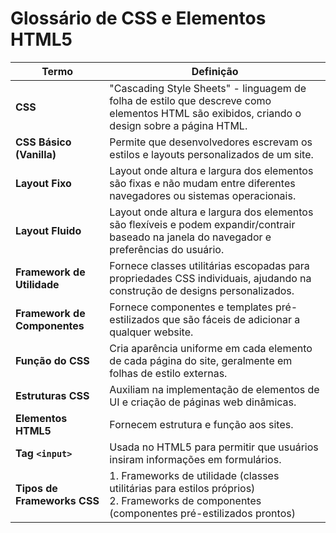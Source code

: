 # Glossário de CSS e Elementos HTML5

| Termo | Definição |
|---|---|
| **CSS** | "Cascading Style Sheets" - linguagem de folha de estilo que descreve como elementos HTML são exibidos, criando o design sobre a página HTML. |
| **CSS Básico (Vanilla)** | Permite que desenvolvedores escrevam os estilos e layouts personalizados de um site. |
| **Layout Fixo** | Layout onde altura e largura dos elementos são fixas e não mudam entre diferentes navegadores ou sistemas operacionais. |
| **Layout Fluido** | Layout onde altura e largura dos elementos são flexíveis e podem expandir/contrair baseado na janela do navegador e preferências do usuário. |
| **Framework de Utilidade** | Fornece classes utilitárias escopadas para propriedades CSS individuais, ajudando na construção de designs personalizados. |
| **Framework de Componentes** | Fornece componentes e templates pré-estilizados que são fáceis de adicionar a qualquer website. |
| **Função do CSS** | Cria aparência uniforme em cada elemento de cada página do site, geralmente em folhas de estilo externas. |
| **Estruturas CSS** | Auxiliam na implementação de elementos de UI e criação de páginas web dinâmicas. |
| **Elementos HTML5** | Fornecem estrutura e função aos sites. |
| **Tag `<input>`** | Usada no HTML5 para permitir que usuários insiram informações em formulários. |
| **Tipos de Frameworks CSS** | 1. Frameworks de utilidade (classes utilitárias para estilos próprios)<br>2. Frameworks de componentes (componentes pré-estilizados prontos) |
